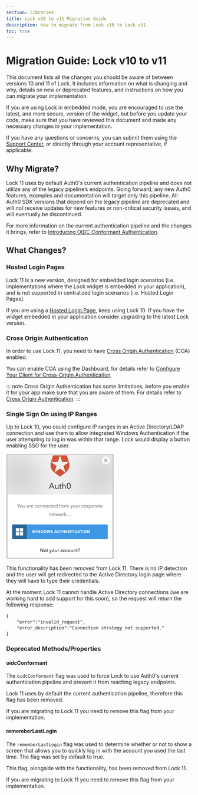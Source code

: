 ```yaml
---
section: libraries
title: Lock v10 to v11 Migration Guide
description: How to migrate from Lock v10 to Lock v11
toc: true
---
```

# Migration Guide: Lock v10 to v11

This document lists all the changes you should be aware of between versions 10 and 11 of Lock. It includes information on what is changing and why, details on new or deprecated features, and instructions on how you can migrate your implementation.

If you are using Lock in embedded mode, you are encouraged to use the latest, and more secure, version of the widget, but before you update your code, make sure that you have reviewed this document and made any necessary changes in your implementation. 

If you have any questions or concerns, you can submit them using the [Support Center](${env.DOMAIN_URL_SUPPORT}), or directly through your account representative, if applicable. 

## Why Migrate?

Lock 11 uses by default Auth0's current authentication pipeline and does not utilize any of the legacy pipeline’s endpoints. Going forward, any new Auth0 features, examples and documentation will target only this pipeline. All Auth0 SDK versions that depend on the legacy pipeline are deprecated and will not receive updates for new features or non-critical security issues, and will eventually be discontinued.

For more information on the current authentication pipeline and the changes it brings, refer to [Introducing OIDC Conformant Authentication](/api-auth/intro).

## What Changes?

### Hosted Login Pages

Lock 11 is a new version, designed for embedded login scenarios (i.e. implementations where the Lock widget is embedded in your application), and is not supported in centralized login scenarios (i.e. Hosted Login Pages).

If you are using a [Hosted Login Page](/hosted-pages/login), keep using Lock 10. If you have the widget embedded in your application consider upgrading to the latest Lock version.

### Cross Origin Authentication

Ιn order to use Lock 11, you need to have [Cross Origin Authentication](/cross-origin-authentication) (COA) enabled. 

You can enable COA using the Dashboard, for details refer to [Configure Your Client for Cross-Origin Authentication](/cross-origin-authentication#configure-your-client-for-cross-origin-authentication).

::: note
Cross Origin Authentication has some limitations, before you enable it for your app make sure that you are aware of them. For details refer to [Cross Origin Authentication](/cross-origin-authentication).
:::

### Single Sign On using IP Ranges

Up to Lock 10, you could configure IP ranges in an Active Directory/LDAP connection and use them to allow integrated Windows Authentication if the user attempting to log in was within that range. Lock would display a button enabling SSO for the user.

![Windows Authentication in Lock 10](/media/articles/libraries/lock/windows-authentication.png)

This functionality has been removed from Lock 11. There is no IP detection and the user will get redirected to the Active Directory login page where they will have to type their credentials.

At the moment Lock 11 cannot handle Active Directory connections (we are working hard to add support for this soon), so the request will return the following response:

```text
{
    "error":"invalid_request",
    "error_description":"Connection strategy not supported."
}

```

### Deprecated Methods/Properties

#### oidcConformant

The `oidcConformant` flag was used to force Lock to use Auth0's current authentication pipeline and prevent it from reaching legacy endpoints.

Lock 11 uses by default the current authentication pipeline, therefore this flag has been removed. 

If you are migrating to Lock 11 you need to remove this flag from your implementation.

#### rememberLastLogin

The `rememberLastLogin` flag was used to determine whether or not to show a screen that allows you to quickly log in with the account you used the last time. The flag was set by default to true.

This flag, alongside with the functionality, has been removed from Lock 11.

If you are migrating to Lock 11 you need to remove this flag from your implementation.
